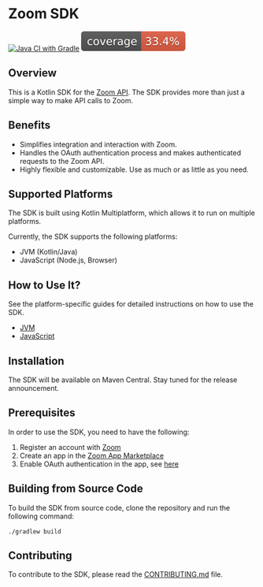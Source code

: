 # Zoom SDK
[![Java CI with Gradle](https://github.com/Kotlin-server-squad/zoomsdk/actions/workflows/gradle.yml/badge.svg)](https://github.com/Kotlin-server-squad/zoomsdk/actions/workflows/gradle.yml)
![Coverage](.github/badges/jacoco.svg)

## Overview
This is a Kotlin SDK for the [Zoom API](https://marketplace.zoom.us/docs/api-reference/introduction).
The SDK provides more than just a simple way to make API calls to Zoom.

## Benefits
* Simplifies integration and interaction with Zoom.
* Handles the OAuth authentication process and makes authenticated requests to the Zoom API.
* Highly flexible and customizable. Use as much or as little as you need.

## Supported Platforms
The SDK is built using Kotlin Multiplatform, which allows it to run on multiple platforms.

Currently, the SDK supports the following platforms:
* JVM (Kotlin/Java)
* JavaScript (Node.js, Browser)

## How to Use It?
See the platform-specific guides for detailed instructions on how to use the SDK.
* [JVM](doc/usage-jvm.md)
* [JavaScript](doc/usage-js.md)

## Installation
The SDK will be available on Maven Central. Stay tuned for the release announcement.

## Prerequisites
In order to use the SDK, you need to have the following:
1. Register an account with [Zoom](https://zoom.us/)
2. Create an app in the [Zoom App Marketplace](https://marketplace.zoom.us/)
3. Enable OAuth authentication in the app, see [here](https://developers.zoom.us/docs/zoom-apps/authentication)

## Building from Source Code
To build the SDK from source code, clone the repository and run the following command:

```shell
./gradlew build
```

## Contributing
To contribute to the SDK, please read the [CONTRIBUTING.md](CONTRIBUTING.md) file.

